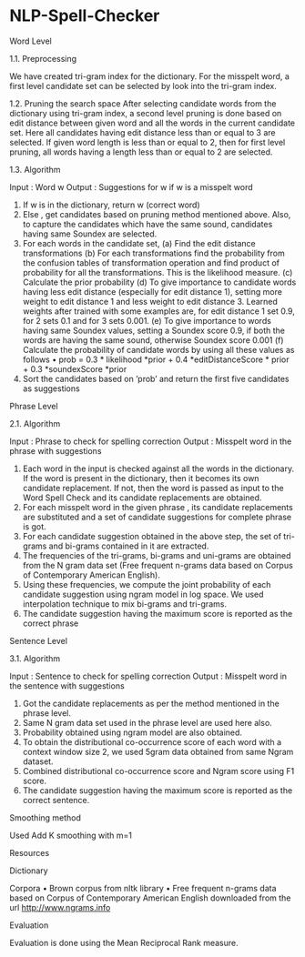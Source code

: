 # NLP-Spell-Checker
Word Level

1.1. Preprocessing

We have created tri-gram index for the dictionary. For the misspelt word, a
first level candidate set can be selected by look into the tri-gram index.

1.2. Pruning the search space
After selecting candidate words from the dictionary using tri-gram index,
a second level pruning is done based on edit distance between given word
and all the words in the current candidate set. Here all candidates having
edit distance less than or equal to 3 are selected. If given word length is less
than or equal to 2, then for first level pruning, all words having a length less
than or equal to 2 are selected.

1.3. Algorithm

Input : Word w
Output : Suggestions for w if w is a misspelt word
1. If w is in the dictionary, return w (correct word)
2. Else , get candidates based on pruning method mentioned above. Also,
to capture the candidates which have the same sound, candidates having
same Soundex are selected.
3. For each words in the candidate set,
(a) Find the edit distance transformations
(b) For each transformations find the probability from the confusion
tables of transformation operation and find product of probability
for all the transformations. This is the likelihood measure.
(c) Calculate the prior probability
(d) To give importance to candidate words having less edit distance
(especially for edit distance 1), setting more weight to edit distance
1 and less weight to edit distance 3. Learned weights after trained with some examples are, for edit distance 1 set 0.9, for 2
sets 0.1 and for 3 sets 0.001.
(e) To give importance to words having same Soundex values, setting
a Soundex score 0.9, if both the words are having the same sound,
otherwise Soundex score 0.001
(f) Calculate the probability of candidate words by using all these
values as follows
• prob = 0.3 * likelihood *prior + 0.4 *editDistanceScore * prior + 0.3 *soundexScore *prior
4. Sort the candidates based on ’prob’ and return the first five candidates
as suggestions

Phrase Level

2.1. Algorithm

Input : Phrase to check for spelling correction Output : Misspelt word in
the phrase with suggestions
1. Each word in the input is checked against all the words in the dictionary.
If the word is present in the dictionary, then it becomes its own
candidate replacement. If not, then the word is passed as input to the
Word Spell Check and its candidate replacements are obtained.
2. For each misspelt word in the given phrase , its candidate replacements
are substituted and a set of candidate suggestions for complete phrase
is got.
3. For each candidate suggestion obtained in the above step, the set of
tri-grams and bi-grams contained in it are extracted.
4. The frequencies of the tri-grams, bi-grams and uni-grams are obtained
from the N gram data set (Free frequent n-grams data based on Corpus
of Contemporary American English).
5. Using these frequencies, we compute the joint probability of each candidate
suggestion using ngram model in log space. We used interpolation
technique to mix bi-grams and tri-grams.
6. The candidate suggestion having the maximum score is reported as
the correct phrase

Sentence Level

3.1. Algorithm

Input : Sentence to check for spelling correction Output : Misspelt word in
the sentence with suggestions
1. Got the candidate replacements as per the method mentioned in the
phrase level.
2. Same N gram data set used in the phrase level are used here also.
3. Probability obtained using ngram model are also obtained.
4. To obtain the distributional co-occurrence score of each word with a
context window size 2, we used 5gram data obtained from same Ngram
dataset.
5. Combined distributional co-occurrence score and Ngram score using
F1 score.
6. The candidate suggestion having the maximum score is reported as
the correct sentence.


Smoothing method

Used Add K smoothing with m=1

Resources

Dictionary

Corpora
• Brown corpus from nltk library
• Free frequent n-grams data based on Corpus of Contemporary American
English downloaded from the url http://www.ngrams.info

Evaluation

Evaluation is done using the Mean Reciprocal Rank measure.